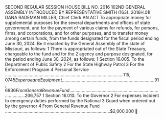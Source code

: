 SECOND REGULAR SESSION
HOUSE BILL NO. 2016
102ND GENERAL ASSEMBLY
INTRODUCED BY REPRESENTATIVE SMITH (163).
2016H.01I DANA RADEMAN MILLER, Chief Clerk
AN ACT
To appropriate money for supplemental purposes for the several departments and offices of
state government, and for the payment of various claims for refunds, for persons, firms,
and corporations, and for other purposes, and to transfer money among certain funds,
from the funds designated for the fiscal period ending June 30, 2024.
Be it enacted by the General Assembly of the state of Missouri, as follows:
1 There is appropriated out of the State Treasury, chargeable to the fund and for the
2 agency and purpose designated, for the period ending June 30, 2024, as follows:
1 Section 16.005. To the Department of Public Safety
2 For the State Highway Patrol
3 For the Enforcement Program
4 Personal Service ................................................................................................$115,074
5 Expense and Equipment ........................................................................... 91,683
6 From General Revenue Fund ........................................................................................$206,757
1 Section 16.010. To the Governor
2 For expenses incident to emergency duties performed by the National
3 Guard when ordered out by the governor
4 From General Revenue Fund .....................................................................................$2,000,000
